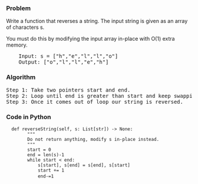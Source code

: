 <h3> Problem </h3>
Write a function that reverses a string. The input string is given as an array of characters s.

You must do this by modifying the input array in-place with O(1) extra memory.

<pre>
    Input: s = ["h","e","l","l","o"]
    Output: ["o","l","l","e","h"]
</pre>

<h3> Algorithm </h3>
<pre>
Step 1: Take two pointers start and end.
Step 2: Loop until end is greater than start and keep swapping elements.
Step 3: Once it comes out of loop our string is reversed.
</pre>

<h3> Code in Python </h3>

<pre><code>  def reverseString(self, s: List[str]) -> None:
        """
        Do not return anything, modify s in-place instead.
        """
        start = 0
        end = len(s)-1
        while start < end:
            s[start], s[end] = s[end], s[start]
            start += 1
            end-=1 </code> </pre>
